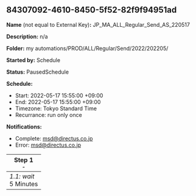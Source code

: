 ## 84307092-4610-8450-5f52-82f9f94951ad

**Name** (not equal to External Key)**:** JP_MA_ALL_Regular_Send_AS_220517

**Description:** n/a

**Folder:** my automations/PROD/ALL/Regular/Send/2022/202205/

**Started by:** Schedule

**Status:** PausedSchedule

**Schedule:**

* Start: 2022-05-17 15:55:00 +09:00
* End: 2022-05-17 15:55:00 +09:00
* Timezone: Tokyo Standard Time
* Recurrance: run only once

**Notifications:**

* Complete: msd@directus.co.jp
* Error: msd@directus.co.jp

| Step 1<br>_<small>-</small>_ |
| --- |
| _1.1: wait_<br>5 Minutes |

